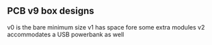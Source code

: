 ﻿## PCB v9 box designs

v0 is the bare minimum size
v1 has space fore some extra modules
v2 accommodates a USB powerbank as well